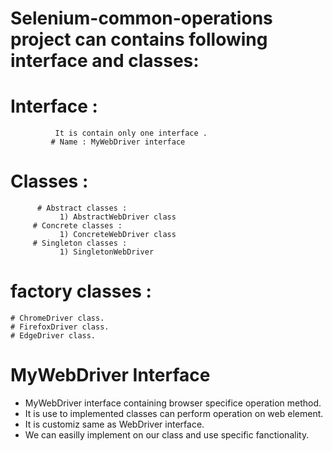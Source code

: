 # Selenium-common-operations project can contains following interface and classes:

# Interface :
              It is contain only one interface .
             # Name : MyWebDriver interface

# Classes :
          # Abstract classes :
               1) AbstractWebDriver class
         # Concrete classes :
               1) ConcreteWebDriver class
         # Singleton classes :
               1) SingletonWebDriver

# factory classes :
    # ChromeDriver class.
    # FirefoxDriver class.
    # EdgeDriver class.

    
# MyWebDriver Interface

- MyWebDriver interface containing browser specifice operation method.
- It is use to implemented classes can perform operation on web element.
- It is customiz same as WebDriver interface.
- We can easilly implement on our class and use specific fanctionality.

#
